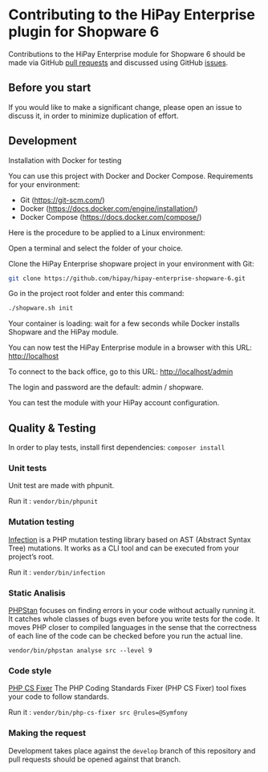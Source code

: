 # Contributing to the HiPay Enterprise plugin for Shopware 6

Contributions to the HiPay Enterprise module for Shopware 6 should be made via GitHub [pull
requests][pull-requests] and discussed using
GitHub [issues][issues].

## Before you start

If you would like to make a significant change, please open
an issue to discuss it, in order to minimize duplication of effort.

## Development

Installation with Docker for testing

You can use this project with Docker and Docker Compose.
Requirements for your environment:

- Git (<https://git-scm.com/>)
- Docker (<https://docs.docker.com/engine/installation/>)
- Docker Compose (<https://docs.docker.com/compose/>)

Here is the procedure to be applied to a Linux environment:

Open a terminal and select the folder of your choice.

Clone the HiPay Enterprise shopware project in your environment with Git:

```bash
git clone https://github.com/hipay/hipay-enterprise-shopware-6.git
```

Go in the project root folder and enter this command:

```bash
./shopware.sh init
```

Your container is loading: wait for a few seconds while Docker installs Shopware and the HiPay module.

You can now test the HiPay Enterprise module in a browser with this URL: <http://localhost>

To connect to the back office, go to this URL: <http://localhost/admin>

The login and password are the default: admin / shopware.


You can test the module with your HiPay account configuration.


## Quality & Testing

In order to play tests, install first dependencies: `composer install`

### Unit tests

Unit test are made with phpunit.

Run it :
`vendor/bin/phpunit`

### Mutation testing

[Infection](https://infection.github.io/) is a PHP mutation testing library based on AST (Abstract Syntax Tree) mutations. It works as a CLI tool and can be executed from your project’s root.

Run it :
`vendor/bin/infection`

### Static Analisis

[PHPStan](https://github.com/phpstan/phpstan) focuses on finding errors in your code without actually running it. It catches whole classes of bugs even before you write tests for the code. It moves PHP closer to compiled languages in the sense that the correctness of each line of the code can be checked before you run the actual line.

`vendor/bin/phpstan analyse src --level 9`

### Code style

[PHP CS Fixer](https://github.com/FriendsOfPHP/PHP-CS-Fixer) The PHP Coding Standards Fixer (PHP CS Fixer) tool fixes your code to follow standards.

Run it :
`vendor/bin/php-cs-fixer src @rules=@Symfony`

### Making the request

Development takes place against the `develop` branch of this repository and pull
requests should be opened against that branch.

[pull-requests]: https://github.com/hipay/hipay-enterprise-shopware-6/pulls
[issues]: https://github.com/hipay/hipay-enterprise-shopware-6/issues
